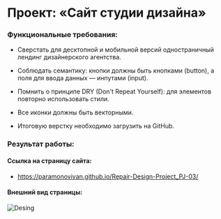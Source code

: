 # Проект: «Сайт студии дизайна»

### Функциональные требования:

+ Сверстать для десктопной и мобильной версий одностраничный лендинг дизайнерского агентства.

+ Соблюдать семантику: кнопки должны быть кнопками (button), а поля для ввода данных — инпутами (input).

+ Помнить о принципе DRY (Don't Repeat Yourself): для элементов повторно использовать стили.

+ Все иконки должны быть векторными.

+ Итоговую верстку необходимо загрузить на GitHub.

### Результат работы:

#### Ссылка на страницу сайта: 

+ https://paramonovivan.github.io/Repair-Design-Project_PJ-03/

#### Внешний вид страницы:

![Desing](https://github.com/ParamonovIvan/Repair-Design-Project-for-Skillfactory_PJ-03/assets/131868856/03473675-046f-4817-b3c6-9493cec10e48)
